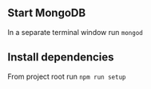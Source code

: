 ## Start MongoDB
In a separate terminal window run `mongod`

## Install dependencies
From project root run `npm run setup`